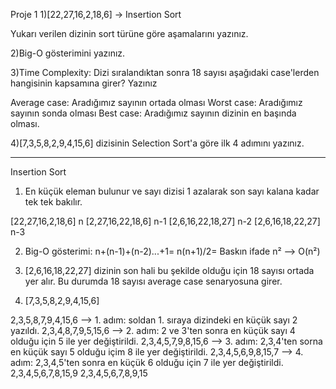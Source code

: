 Proje 1
1)[22,27,16,2,18,6] -> Insertion Sort

Yukarı verilen dizinin sort türüne göre aşamalarını yazınız.

2)Big-O gösterimini yazınız.

3)Time Complexity: Dizi sıralandıktan sonra 18 sayısı aşağıdaki case'lerden hangisinin kapsamına girer? Yazınız

Average case: Aradığımız sayının ortada olması
Worst case: Aradığımız sayının sonda olması
Best case: Aradığımız sayının dizinin en başında olması.

4)[7,3,5,8,2,9,4,15,6] dizisinin Selection Sort'a göre ilk 4 adımını yazınız.

---------------------------------------------------------------------------------

Insertion Sort

1) En küçük eleman bulunur ve sayı dizisi 1 azalarak son sayı kalana kadar tek tek bakılır.

[22,27,16,2,18,6] n
[2,27,16,22,18,6] n-1
[2,6,16,22,18,27] n-2
[2,6,16,18,22,27] n-3

2) Big-O gösterimi: n+(n-1)+(n-2)...+1= n(n+1)/2= Baskın ifade n² --> O(n²)

3) [2,6,16,18,22,27] dizinin son hali bu şekilde olduğu için 18 sayısı ortada yer alır. Bu durumda 18 sayısı average case senaryosuna girer.

4) [7,3,5,8,2,9,4,15,6] 

2,3,5,8,7,9,4,15,6 --> 1. adım: soldan 1. sıraya dizindeki en küçük sayı 2 yazıldı.
2,3,4,8,7,9,5,15,6 --> 2. adım: 2 ve 3'ten sonra en küçük sayı 4 olduğu için 5 ile yer değiştirildi.
2,3,4,5,7,9,8,15,6 --> 3. adım: 2,3,4'ten sorna en küçük sayı 5 olduğu içim 8 ile yer değiştirildi.
2,3,4,5,6,9,8,15,7 --> 4. adım: 2,3,4,5'ten sonra en küçük 6 olduğu için 7 ile yer değiştirildi.
2,3,4,5,6,7,8,15,9
2,3,4,5,6,7,8,9,15


